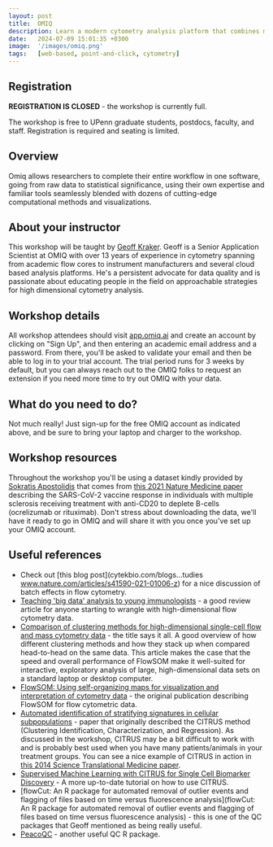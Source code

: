 ```yaml
---
layout: post
title:  OMIQ
description: Learn a modern cytometry analysis platform that combines machine learning and analytical pipelines with classical manual analysis.
date:   2024-07-09 15:01:35 +0300
image:  '/images/omiq.png'
tags:   [web-based, point-and-click, cytometry]
---
```


## Registration

**REGISTRATION IS CLOSED** - the workshop is currently full.

The workshop is free to UPenn graduate students, postdocs, faculty, and staff.  Registration is required and seating is limited.

## Overview

Omiq allows researchers to complete their entire workflow in one software, going from raw data to statistical significance, using their own expertise and familiar tools seamlessly blended with dozens of cutting-edge computational methods and visualizations.

## About your instructor

This workshop will be taught by [Geoff Kraker](https://www.linkedin.com/in/geoff-kraker-6018b830). Geoff is a Senior Application Scientist at OMIQ with over 13 years of experience in cytometry spanning from academic flow cores to instrument manufacturers and several cloud based analysis platforms. He's a persistent advocate for data quality and is passionate about educating people in the field on approachable strategies for high dimensional cytometry analysis.

## Workshop details

All workshop attendees should visit [app.omiq.ai](app.omiq.a) and create an account by clicking on "Sign Up", and then entering an academic email address and a password. From there, you'll be asked to validate your email and then be able to log in to your trial account. The trial period runs for 3 weeks by default, but you can always reach out to the OMIQ folks to request an extension if you need more time to try out OMIQ with your data.

## What do you need to do?

Not much really!  Just sign-up for the free OMIQ account as indicated above, and be sure to bring your laptop and charger to the workshop.

## Workshop resources

Throughout the workshop you'll be using a dataset kindly provided by [Sokratis Apostolidis](https://scholar.google.com/citations?user=omj4tIQAAAAJ) that comes from [this 2021 Nature Medicine paper](www.nature.com/articles/s41591-021-01507-2) describing the SARS-CoV-2 vaccine response in individuals with multiple sclerosis receiving treatment with anti-CD20 to deplete B-cells (ocrelizumab or rituximab).  Don't stress about downloading the data, we'll have it ready to go in OMIQ and will share it with you once you've set up your OMIQ account.

## Useful references

* Check out [this blog post](cytekbio.com/blogs...tudies
www.nature.com/articles/s41590-021-01006-z) for a nice discussion of batch effects in flow cytometry.
* [Teaching 'big data' analysis to young immunologists](https://doi.org/10.1038/ni.3250) - a good review article for anyone starting to wrangle with high-dimensional flow cytometry data.
* [Comparison of clustering methods for high-dimensional single-cell flow and mass cytometry data](https://doi.org/10.1002/cyto.a.23030) - the title says it all.  A good overview of how different clustering methods and how they stack up when compared head-to-head on the same data.  This article makes the case that the speed and overall performance of FlowSOM make it well-suited for interactive, exploratory analysis of large, high-dimensional data sets on a standard laptop or desktop computer.
* [FlowSOM: Using self-organizing maps for visualization and interpretation of cytometry data](https://doi.org/10.1002/cyto.a.22625) - the original publication describing FlowSOM for flow cytometric data.
* [Automated identification of stratifying signatures in cellular subpopulations](https://doi.org/10.1073/pnas.1408792111) - paper that originally described the CITRUS method (Clustering Identification, Characterization, and Regression).  As discussed in the workshop, CITRUS may be a bit difficult to work with and is probably best used when you have many patients/animals in your treatment groups.  You can see a nice example of CITRUS in action in [this 2014 Science Translational Medicine paper](https://www.science.org/doi/10.1126/scitranslmed.3009701).
* [Supervised Machine Learning with CITRUS for Single Cell Biomarker Discovery](https://doi.org/10.1007/978-1-4939-9454-0_20) - A more up-to-date tutorial on how to use CITRUS.
* [flowCut: An R package for automated removal of outlier events and flagging of files based on time versus fluorescence analysis](flowCut: An R package for automated removal of outlier events and flagging of files based on time versus fluorescence analysis) - this is one of the QC packages that Geoff mentioned as being really useful.
* [PeacoQC](https://bioconductor.org/packages/release/bioc/html/PeacoQC.html) - another useful QC R package.

